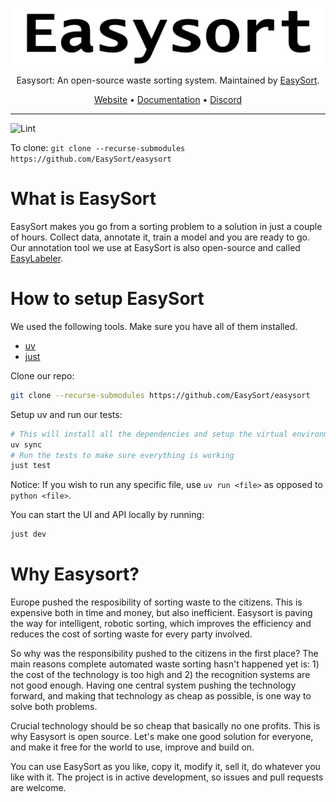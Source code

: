 <div align="center">

![EasySort](docs/assets/easysort-small-logo.png)

Easysort: An open-source waste sorting system. Maintained by [EasySort](https://github.com/Easysort).

[Website](https://easysort.org) • [Documentation](https://docs.easysort.org) • [Discord](https://discord.com/invite/2Bh3SBFbdP)
</div>

---

![Lint](https://github.com/easysort/easysort/workflows/Lint/badge.svg)

To clone: ```git clone --recurse-submodules https://github.com/EasySort/easysort```

# What is EasySort
EasySort makes you go from a sorting problem to a solution in just a couple of hours. Collect data, annotate it, train a model and you are ready to go.
Our annotation tool we use at EasySort is also open-source and called [EasyLabeler](https://github.com/EasySort/easylabeler).

# How to setup EasySort

We used the following tools. Make sure you have all of them installed.

- [uv](https://github.com/astral-sh/uv)
- [just](https://github.com/casey/just)

Clone our repo:

```bash
git clone --recurse-submodules https://github.com/EasySort/easysort
```

Setup uv and run our tests:

```bash
# This will install all the dependencies and setup the virtual environment
uv sync
# Run the tests to make sure everything is working
just test
```

Notice: If you wish to run any specific file, use `uv run <file>` as opposed to `python <file>`.

You can start the UI and API locally by running:

```bash
just dev
```

# Why Easysort?

Europe pushed the resposibility of sorting waste to the citizens. This is expensive both in time and money, but also inefficient. Easysort is paving the way for intelligent, robotic sorting, which improves the efficiency and reduces the cost of sorting waste for every party involved.

So why was the responsibility pushed to the citizens in the first place? The main reasons complete automated waste sorting hasn't happened yet is: 1) the cost of the technology is too high and 2) the recognition systems are not good enough. Having one central system pushing the technology forward, and making that technology as cheap as possible, is one way to solve both problems.

Crucial technology should be so cheap that basically no one profits. This is why Easysort is open source. Let's make one good solution for everyone, and make it free for the world to use, improve and build on.

You can use EasySort as you like, copy it, modify it, sell it, do whatever you like with it. The project is in active development, so issues and pull requests are welcome.
